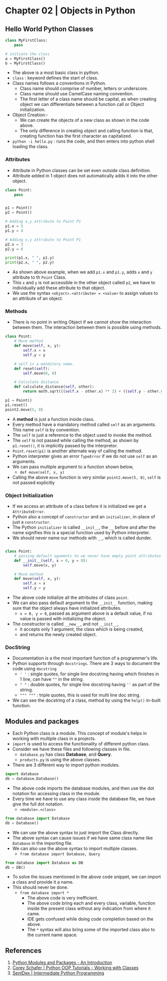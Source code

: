 # Chapter 02 | Objects in Python #

## Hello World Python Classes ##

````python
class MyFirstClass:
    pass

# initiate the class
a = MyFirstClass()
b = MyFirstClass()
````

* The above is a most basic class in python.
* `class` : keyword defines the start of class.
* Class names follows a conventions in Python.
    - Class name should comprise of number, letters or underscore.
    - Class name should use CamelCase naming convention.
    - The first letter of a class name should be capital, as when creating object we can differentiate between a function call or Object initialization.
* Object Creation:-
    - We can create the objects of a new class as shown in the code above.
    - The only difference in creating object and calling function is that, creating function has the first character as capitalized.
* `python -i hello.py` : runs the code, and then enters into python shell loading the class.

### Attributes ###
* Attribute in Python classes can be set even outside class definition.
* Attribute added in 1 object does not automatically adds it into the other object.

````python
class Point:
    pass


p1 = Point()
p2 = Point()

# Adding x,y attribute to Point P1
p1.x = 5
p1.y = 4

# Adding x,y attribute to Point P1
p2.x = 3
p2.y = 6

print(p1.x, " ", p1.y)
print(p2.x, " ", p2.y)

````
* As shown above example, when we add `p1.x` and `p1.y`, adds `x` and `y` attribute to th `Point` Class.
* This `x` and `y` is not accessible in the other object called `p2`, we have to individually add these attribute to that object.
* We use the syntax `<object>.<attribute> = <value>` to assign values to an attribute of an object.

### Methods ###
* There is no point in writing Object if we cannot show the interaction between them. The interaction between them is possible using methods.

```python
class Point:
    # Move method
    def move(self, x, y):
        self.x = x
        self.y = y

    # self is a manditory name.
    def reset(self):
        self.move(0, 0)

    # Calculate distance
    def calculate_distance(self, other):
        return math.sqrt(((self.x - other.x) ** 2) + ((self.y - other.y) ** 2))

p1 = Point()
p1.reset()
point2.move(5, 0)
```

* A **method** is just a function inside class. 
* Every method have a mandatory method called `self` as an arguments. This name `self` is by convention.
* The `self` is just a reference to the object used to invoke the method.
* The `self` is not passed while calling the method, as shown by `p1.reset()`, it is implicitly passed by the interpretor.
* `Point.reset(p1)` is another alternate way of calling the method.
* Python interpreter gives an error `TypeError` if we do not use `self` as an arguments.
* We can pass multiple argument to a function shown below, 
    - `def move(self, x, y)`
* Calling the above `move` function is very similar `point2.move(5, 0)`, `self` is not passed explicitly

### Object Initialization ###
* If we access an attribute of a class before it is initialized we get a `AttributeError`.
* Python also a concept of `constructor` and an `initializer`, in-place of just a `constructor`.
* The Python `initializer` is called `__init__`, the `__` before and after the name signifies this is a special function used by Python interpreter.
* We should never name our methods with `__`, which is called dunder.


```python

class Point:
    # passing default aguments to we never have empty point attributes.
    def __init__(self, x = 0, y = 0):
        self.move(x, y)

    # Move method
    def move(self, x, y):
        self.x = x
        self.y = y
```

* The above code initialize all the attributes of class `point`. 
* We can also pass default argument to the `__init__` function, making sure that the object always have initialized attributes.
    - `x = 0, y = 0`, passed as argument above is a default value, if no value is passed with initializing the object.
* The constructor is called `__new__`, and not `__init__`,  
    - it accepts only 1 argument, the class which is being created,
    -  and returns the newly created object.

### DocString ###
* Documentation is a the most important function of a programmer's life.
* Python supports through `docstrings`. There are 3 ways to document the code using `docstring`
    - `' '` : single quotes, for single line docstring having which finishes in 1 line, can have `""` in the string.
    - `" "` : double quotes, for single line docstring having `''` as part of the string.
    - `""" """` : triple quotes, this is used for multi line doc string.
* We can see the docstring of a class, method by using the `help()` in-built function.


## Modules and packages ##
* Each Python class is a module. This concept of module's helps in working with multiple class in a projects.
* `import` is used to access the functionality of different python class. 
* Consider we have these files and following classes in file.
    - `database.py` has class **Database**, and **Query**.
    - `products.py` is using the above classes.
* There are 3 different way to import python modules.

```python
import database
db = database.Database()
```

* The above code imports the database modules, and then use the dot notation for accessing class in the module.
* Every time we have to use any class inside the database file, we have give the full dot notation.
    - `<module>.<class>`


```python
from database import Database
db = Database()
```

* We can use the above syntax to just import the Class directly.
* The above syntax can cause issues if we have same class name like `Database` in the importing file.
* We can also use the above syntax to import multiple classes.
    - `from database import Database, Query`


```python
from database import Database as DB
db = DB()
```

* To solve the issues mentioned in the above code snippet, we can import a class and provide it a name.
* This should never be done.
    - `from database import *`
        + The above code is very inefficient.
        + The above code bring each and every class, variable, function inside the present class without any indication from where it came.
        + IDE gets confused while doing code completion based on the above.
        + The `*` syntax will also bring some of the imported class also to the current name space.


## References ##
1. [Python Modules and Packages - An Introduction ](https://realpython.com/python-modules-packages/)
2. [Corey Schafer | Python OOP Tutorials - Working with Classes ](https://www.youtube.com/playlist?list=PL-osiE80TeTsqhIuOqKhwlXsIBIdSeYtc)
3. [SentDex | Intermediate Python Programming ](https://www.youtube.com/playlist?list=PLQVvvaa0QuDfju7ADVp5W1GF9jVhjbX-_)
